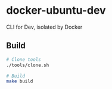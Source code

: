 # docker-ubuntu-dev
CLI for Dev, isolated by Docker


## Build

```bash
# Clone tools
./tools/clone.sh

# Build
make build
```
